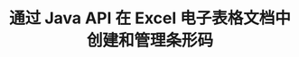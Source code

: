 ---
############################# Static ############################
layout: "auto-gen-gist"
draft: false
path: "zh/assembly/java/barcode/xltm/"
otherformats: XLS XLT XLSX XLSM XLTX XLSB ODS 

############################# Head ############################
head_title: "通过 Java API 生成条形码图像并将其插入 Excel 电子表格"
head_description: "GroupDocs.Assembly Java API 使程序员能够在 Excel（XLS、XLT、XLSX、XLSM、XLTX、XLTM 和 XLSB）电子表格文档中生成和添加条形码图像。"

############################# Header ############################
title: "通过 Java API 在 Excel 电子表格文档中创建和管理条形码"
description: "GroupDocs.Assembly Java API 使软件开发人员能够以编程方式在 Java 和 JSP 应用程序内的 Excel 电子表格文档中生成和管理条形码。"

######################### Download Button #######################
button:
    enable: true

############################# About ############################
about:
    enable: true
    title: "如何在电子表格中生成条形码图像？"
    content: |
      电子表格软件程序是一个有用的工具，允许用户存储、分析和报告大量数据。 GroupDocs.Assembly 是一个很棒的 Java API，它使软件开发人员可以轻松地在 Excel 电子表格中创建、组织和打印条形码图像。 条形码是存储机器可读信息的数字代码，可为库存系统带来速度和准确性。 使用 GroupDocs.Assembly Java API，您可以在 Microsoft Excel 电子表格中以编程方式绘制具有个性化文本、外观和不同编码类型的大量 1D 和 2D 条形码图像。 该 API 还使用户可以轻松管理他们的条码，并且不需要安装任何外部软件或第三方工具。 它支持修改条码图像大小、设置前景色和背景色、调整字体大小、条码图像分辨率调整、条码文本自动更正等功能。

############################# content ############################
steps:
    enable: true
    block:
    - title_left: "通过 Java 在 XLTM 电子表格中创建条形码"
      content_left: |
       GroupDocs.Assembly Java 完全支持在 XLTM 电子表格中创建和管理条形码。 以下 Java 代码演示了如何在 Microsoft Excel 电子表格文档中创建和插入条形码图像。

      title_right: "如何在 XLTM 文件中添加条形码图像"
      content_right: |
       * 创建 [DocumentAssembler](https://apireference.groupdocs.com/assembly/java/com.groupdocs.assembly/DocumentAssembler) 的实例
       * 创建示例数据源对象
       * 调用 [AssembleDocument](https://apireference.groupdocs.com/assembly/java/com.groupdocs.assembly/DocumentAssembler#assembleDocument-java.io.InputStream-java.io.OutputStream-com.groupdocs.assembly.DataSourceInfo...-) 具有以下参数的方法
           * 从流中读取模板文档。
           * Stream 写入生成的文档。
           *文档加载和保存选项。
           * 详细信息 有关要使用的数据源对象的信息。

      gisthash: "d597241fa3f68e3945a19ef3231070eb"
      gistfile: "create_barcodes_in_spreadsheet_file.java"

    - title_left: "系统要求"
      content_left: |
        所有主要平台和操作系统都支持 GroupDocs.Assembly Java API。 它可以生成 Microsoft Word、Excel、PowerPoint、Outlook、OpenOffice 和 50 多种其他格式的文档。 如需完整的系统要求指南，请访问 [系统要求](https://docs.groupdocs.com/assembly/java/system-requirements/) 在执行以下代码之前，请确保您已安装以下先决条件 系统：
         * 操作系统：Microsoft Windows、Linux、MacOS
         * Java 版本支持：J2SE 7.0 (1.7)、J2SE 8.0 (1.8) 或以上
         * 从 [Maven](https://mvnrepository.com/artifact/com.groupdocs/groupdocs-assembly/) 获取最新版本的 GroupDocs.Assembly Java API
        
      title_right: "为什么使用 GroupDocs.Assembly"
      content_right: |
        * 从模板创建自定义文档。
        * 动态附加电子邮件附件。
        * 创建和自动化文档不需要额外的软件。
        * 根据数据源生成输出文档。
        * 在报表中动态插入文档内容
        * 在电子表格组装期间应用公式。
        * 支持多种数据格式
        * 顺序数据操作支持。

demos:
    enable: true


more_formats:
    enable: true


back_to_top:
    enable: true
---
